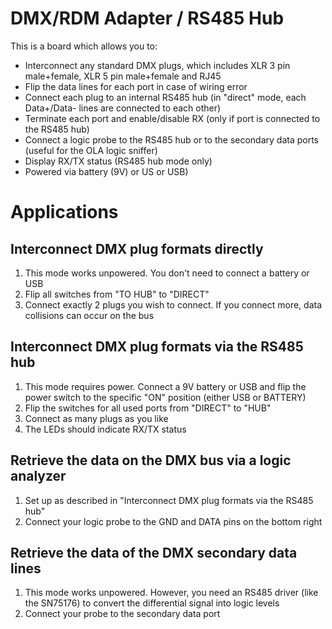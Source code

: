 # DMX/RDM Adapter / RS485 Hub

This is a board which allows you to:
- Interconnect any standard DMX plugs, which includes XLR 3 pin male+female, XLR 5 pin male+female and RJ45
- Flip the data lines for each port in case of wiring error
- Connect each plug to an internal RS485 hub (in "direct" mode, each Data+/Data- lines are connected to each other)
- Terminate each port and enable/disable RX (only if port is connected to the RS485 hub)
- Connect a logic probe to the RS485 hub or to the secondary data ports (useful for the OLA logic sniffer)
- Display RX/TX status (RS485 hub mode only)
- Powered via battery (9V) or US or USB)

# Applications

## Interconnect DMX plug formats directly


1. This mode works unpowered. You don't need to connect a battery or USB
2. Flip all switches from "TO HUB" to "DIRECT"
3. Connect exactly 2 plugs you wish to connect. If you connect more, data collisions can occur on the bus

## Interconnect DMX plug formats via the RS485 hub

1. This mode requires power. Connect a 9V battery or USB and flip the power switch to the specific "ON" position (either USB or BATTERY)
2. Flip the switches for all used ports from "DIRECT" to "HUB"
3. Connect as many plugs as you like
4. The LEDs should indicate RX/TX status

## Retrieve the data on the DMX bus via a logic analyzer

1. Set up as described in "Interconnect DMX plug formats via the RS485 hub"
2. Connect your logic probe to the GND and DATA pins on the bottom right

## Retrieve the data of the DMX secondary data lines

1. This mode works unpowered. However, you need an RS485 driver (like the SN75176) to convert the differential signal into logic levels
2. Connect your probe to the secondary data port


